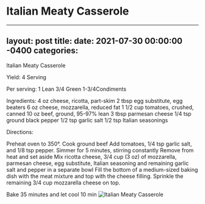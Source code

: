 # Italian Meaty Casserole
---
layout: post
title: 
date:   2021-07-30 00:00:00 -0400
categories: 
---
Italian Meaty Casserole

Yield:
4 Serving

Per serving:
1 Lean
3/4 Green
1-3/4Condiments

Ingredients:
4 oz cheese, ricotta, part-skim
2 tbsp egg substitute, egg beaters
6 oz cheese, mozzarella, reduced fat
1 1/2 cup tomatoes, crushed, canned
10 oz beef, ground, 95-97% lean
3 tbsp parmesan cheese
1/4 tsp ground black pepper
1/2 tsp garlic salt
1/2 tsp Italian seasonings

Directions:

Preheat oven to 350°.
Cook ground beef
Add tomatoes, 1/4 tsp garlic salt, and 1/8 tsp pepper.
Simmer for 5 minutes, stirring constantly
Remove from heat and set aside
Mix ricotta cheese, 3/4 cup (3 oz) of mozzarella, parmesan cheese, egg substitute, Italian seasoning and remaining garlic salt and pepper in a separate bowl
Fill the bottom of a medium-sized baking dish with the meat mixture and top with the cheese filling.
Sprinkle the remaining 3/4 cup mozzarella cheese on top.

Bake 35 minutes and let cool 10 min
![Italian Meaty Casserole](/images/Italian%20Meaty%20Casserole.png)

